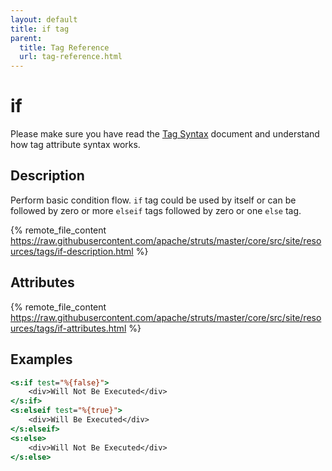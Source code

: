 ```yaml
---
layout: default
title: if tag
parent:
  title: Tag Reference
  url: tag-reference.html
---
```


# if

Please make sure you have read the [Tag Syntax](tag-syntax) document and understand how tag attribute syntax works.

## Description

Perform basic condition flow. `if` tag could be used by itself or can be followed by zero or more `elseif` tags 
followed by zero or one `else` tag.

{% remote_file_content https://raw.githubusercontent.com/apache/struts/master/core/src/site/resources/tags/if-description.html %}

## Attributes

{% remote_file_content https://raw.githubusercontent.com/apache/struts/master/core/src/site/resources/tags/if-attributes.html %}

## Examples

```jsp
<s:if test="%{false}">
    <div>Will Not Be Executed</div>
</s:if>
<s:elseif test="%{true}">
    <div>Will Be Executed</div>
</s:elseif>
<s:else>
    <div>Will Not Be Executed</div>
</s:else>
```
